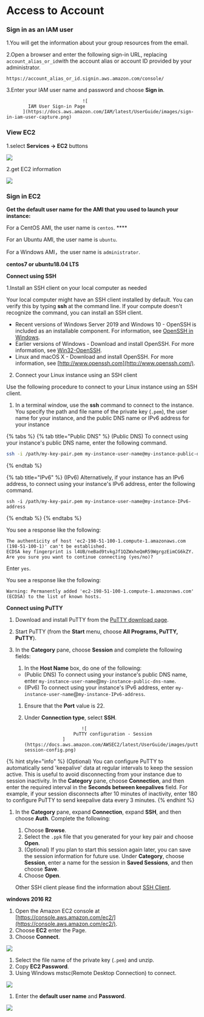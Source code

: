 # Access to Account

### Sign in as an IAM user <a id="user-sign-in-page"></a>

1.You will get the information about your group resources from the email.

2.Open a browser and enter the following sign-in URL, replacing `account_alias_or_id`with the account alias or account ID provided by your administrator.

```markup
https://account_alias_or_id.signin.aws.amazon.com/console/
```

3.Enter your IAM user name and password and choose **Sign in**.

                                ![
            IAM User Sign-in Page
          ](https://docs.aws.amazon.com/IAM/latest/UserGuide/images/sign-in-iam-user-capture.png)

### View EC2 <a id="user-sign-in-page"></a>

1.select **Services -&gt; EC2** buttons

![](../.gitbook/assets/image%20%2864%29.png)

2.get EC2 information

![](../.gitbook/assets/image%20%2862%29.png)

### Sign in EC2 <a id="user-sign-in-page"></a>

**Get the default user name for the AMI that you used to launch your instance:**

 For a CentOS AMI, the user name is `centos`. ****

 For an Ubuntu AMI, the user name is `ubuntu`.

 For a Windows AMI，the user name is `administrator`.

**centos7 or ubuntu18.04 LTS**

**Connect using SSH**

1.Install an SSH client on your local computer as needed

Your local computer might have an SSH client installed by default. You can verify this by typing **ssh** at the command line. If your compute doesn't recognize the command, you can install an SSH client.

* Recent versions of Windows Server 2019 and Windows 10 - OpenSSH is included as an installable component. For information, see [OpenSSH in Windows](https://docs.microsoft.com/en-us/windows-server/administration/openssh/openssh_overview).
* Earlier versions of Windows - Download and install OpenSSH. For more information, see [Win32-OpenSSH](https://github.com/PowerShell/Win32-OpenSSH/wiki).
* Linux and macOS X - Download and install OpenSSH. For more information, see [http://www.openssh.com](http://www.openssh.com/).

2. Connect your Linux instance using an SSH client

Use the following procedure to connect to your Linux instance using an SSH client. 

1. In a terminal window, use the **ssh** command to connect to the instance. You specify the path and file name of the private key \(`.pem`\), the user name for your instance, and the public DNS name or IPv6 address for your instance

{% tabs %}
{% tab title="Public DNS" %}
\(Public DNS\) To connect using your instance's public DNS name, enter the following command.

```bash
ssh -i /path/my-key-pair.pem my-instance-user-name@my-instance-public-dns-name
```
{% endtab %}

{% tab title="IPv6" %}
\(IPv6\) Alternatively, if your instance has an IPv6 address, to connect using your instance's IPv6 address, enter the following command.

```
ssh -i /path/my-key-pair.pem my-instance-user-name@my-instance-IPv6-address
```
{% endtab %}
{% endtabs %}

You see a response like the following:

```text
The authenticity of host 'ec2-198-51-100-1.compute-1.amazonaws.com (198-51-100-1)' can't be established.
ECDSA key fingerprint is l4UB/neBad9tvkgJf1QZWxheQmR59WgrgzEimCG6kZY.
Are you sure you want to continue connecting (yes/no)?
```

Enter `yes`.

You see a response like the following:

```text
Warning: Permanently added 'ec2-198-51-100-1.compute-1.amazonaws.com' (ECDSA) to the list of known hosts.
```

**Connect using PuTTY** 

1.  Download and install PuTTY from the [PuTTY download page](http://www.chiark.greenend.org.uk/~sgtatham/putty/). 
2. Start PuTTY \(from the **Start** menu, choose **All Programs, PuTTY, PuTTY**\).
3. In the **Category** pane, choose **Session** and complete the following fields:

   1. In the **Host Name** box, do one of the following:

   * \(Public DNS\) To connect using your instance's public DNS name, enter `my-instance-user-name`@`my-instance-public-dns-name`.
   * \(IPv6\) To connect using your instance's IPv6 address, enter  `my-instance-user-name`@`my-instance-IPv6-address`.

   1. Ensure that the **Port** value is 22.
   2. Under **Connection type**, select **SSH**.

                               ![
   							PuTTY configuration - Session
   						](https://docs.aws.amazon.com/AWSEC2/latest/UserGuide/images/putty-session-config.png)



{% hint style="info" %}
 \(Optional\) You can configure PuTTY to automatically send 'keepalive' data at regular intervals to keep the session active. This is useful to avoid disconnecting from your instance due to session inactivity. In the **Category** pane, choose **Connection**, and then enter the required interval in the **Seconds between keepalives** field. For example, if your session disconnects after 10 minutes of inactivity, enter 180 to configure PuTTY to send keepalive data every 3 minutes.
{% endhint %}

1. In the **Category** pane, expand **Connection**, expand **SSH**, and then choose **Auth**. Complete the following:

   1. Choose **Browse**.
   2. Select the `.ppk` file that you generated for your key pair and choose **Open**.
   3. \(Optional\) If you plan to start this session again later, you can save the session information for future use. Under **Category**, choose **Session**, enter a name for the session in **Saved Sessions**, and then choose **Save**.
   4. Choose **Open**.

   Other SSH client please find the information about [SSH Client](https://www.slant.co/topics/149/~best-ssh-clients-for-windows).

**windows 2016 R2**

1. Open the Amazon EC2 console at [https://console.aws.amazon.com/ec2/](https://console.aws.amazon.com/ec2/).
2. Choose **EC2** enter the Page.
3. Choose **Connect**. 

![](../.gitbook/assets/image%20%2861%29.png)

1. Select the file name of the private key \(`.pem`\) and unzip.
2. Copy **EC2 Password**.
3. Using Windows mstsc\(Remote Desktop Connection\) to connect.

![](../.gitbook/assets/image%20%2860%29.png)

1. Enter the **default user name** and **Password**.

![](../.gitbook/assets/image%20%2863%29.png)


